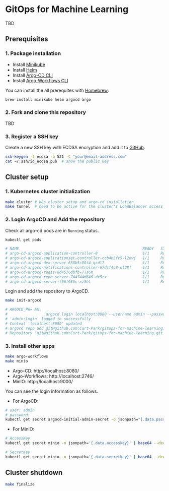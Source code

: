 # GitOps for Machine Learning
TBD


## Prerequisites

### 1. Package installation
- Install [Minikube](https://minikube.sigs.k8s.io/docs/start/)
- Install [Helm](https://helm.sh/docs/intro/install/)
- Install [Argo-CD CLI](https://argo-cd.readthedocs.io/en/stable/getting_started/#2-download-argo-cd-cli)
- Install [Argo-Workflows CLI](https://github.com/argoproj/argo-workflows/releases/tag/v3.3.9)

You can install the all prerequites with [Homebrew](https://brew.sh/):
```bash
brew install minikube helm argocd argo
```

### 2. Fork and clone this repository
TBD

### 3. Register a SSH key
Create a new SSH key with ECDSA encryption and add it to [GitHub](https://github.com/settings/keys).

```bash
ssh-keygen -t ecdsa -b 521 -C "your@email-address.com"
cat ~/.ssh/id_ecdsa.pub  # show the public key
```

## Cluster setup

### 1. Kubernetes cluster initialization
```bash
make cluster # k8s cluster setup and argo-cd installation
make tunnel  # need to be active for the cluster's LoadBalancer access
```

### 2. Login ArgoCD and Add the repository
Check all argo-cd pods are in `Running` status.

```bash
kubectl get pods

# NAME                                                       READY   STATUS    RESTARTS   AGE
# argo-cd-argocd-application-controller-0                    1/1     Running   0          22m
# argo-cd-argocd-applicationset-controller-ccb4b5fc5-l2nwj   1/1     Running   0          22m
# argo-cd-argocd-dex-server-658b5c88f4-qzdl7                 1/1     Running   0          22m
# argo-cd-argocd-notifications-controller-67dcf4c8-dt28f     1/1     Running   0          22m
# argo-cd-argocd-redis-6d4576dbfb-77s6m                      1/1     Running   0          22m
# argo-cd-argocd-repo-server-744744d646-dx5zx                1/1     Running   0          22m
# argo-cd-argocd-server-f66f985c-xz5hl                       1/1     Running   0          22m
```

Login and add the repository to ArgoCD.

```bash
make init-argocd

# ARGOCD_PW= &&\
#                 argocd login localhost:8080 --username admin --password ******** --insecure
# 'admin:login' logged in successfully
# Context 'localhost:8080' updated
# argocd repo add git@github.com:Curt-Park/gitops-for-machine-learning.git --ssh-private-key-path ~/.ssh/id_ecdsa
# Repository 'git@github.com:Curt-Park/gitops-for-machine-learning.git' added
```

### 3. Install other apps
```bash
make argo-workflows
make minio
```

- Argo-CD: http://localhost:8080/
- Argo-Workflows: http://localhost:2746/
- MinIO: http://localhost:9000/

You can see the login information as follows.

- For ArgoCD:
```bash
# user: admin
# password:
kubectl get secret argocd-initial-admin-secret -o jsonpath="{.data.password}" | base64 --decode
```

- For MinIO:
```bash
# AccessKey
kubectl get secret minio -o jsonpath='{.data.accesskey}' | base64 --decode

# SecretKey
kubectl get secret minio -o jsonpath='{.data.secretkey}' | base64 --decode
```

## Cluster shutdown
```bash
make finalize
```
